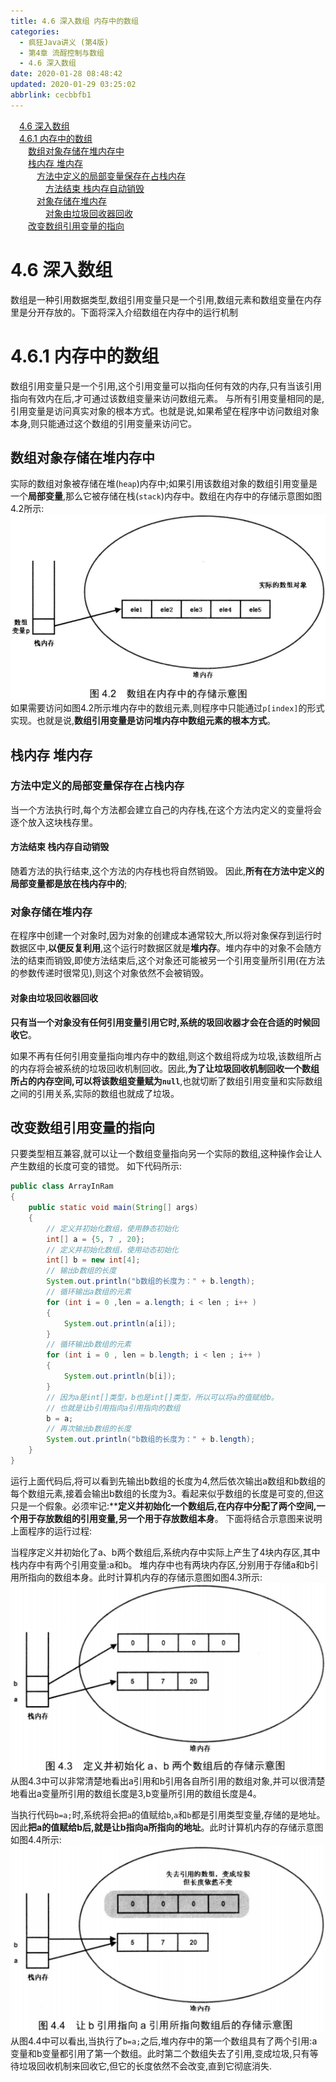 ```yaml
---
title: 4.6 深入数组 内存中的数组
categories: 
  - 疯狂Java讲义 (第4版)
  - 第4章 流酲控制与数组
  - 4.6 深入数组
date: 2020-01-28 08:48:42
updated: 2020-01-29 03:25:02
abbrlink: cecbbfb1
---
```

<div id='my_toc'><a href="/JavaReadingNotes/cecbbfb1/#4-6-深入数组" class="header_1">4.6 深入数组</a><br><a href="/JavaReadingNotes/cecbbfb1/#4-6-1-内存中的数组" class="header_1">4.6.1 内存中的数组</a><br><a href="/JavaReadingNotes/cecbbfb1/#数组对象存储在堆内存中" class="header_2">数组对象存储在堆内存中</a><br><a href="/JavaReadingNotes/cecbbfb1/#栈内存-堆内存" class="header_2">栈内存 堆内存</a><br><a href="/JavaReadingNotes/cecbbfb1/#方法中定义的局部变量保存在占栈内存" class="header_3">方法中定义的局部变量保存在占栈内存</a><br><a href="/JavaReadingNotes/cecbbfb1/#方法结束-栈内存自动销毁" class="header_4">方法结束 栈内存自动销毁</a><br><a href="/JavaReadingNotes/cecbbfb1/#对象存储在堆内存" class="header_3">对象存储在堆内存</a><br><a href="/JavaReadingNotes/cecbbfb1/#对象由垃圾回收器回收" class="header_4">对象由垃圾回收器回收</a><br><a href="/JavaReadingNotes/cecbbfb1/#改变数组引用变量的指向" class="header_2">改变数组引用变量的指向</a><br></div>
<style>.header_1{margin-left: 1em;}.header_2{margin-left: 2em;}.header_3{margin-left: 3em;}.header_4{margin-left: 4em;}.header_5{margin-left: 5em;}.header_6{margin-left: 6em;}</style>
<!--more-->
<script>if (navigator.platform.search('arm')==-1){document.getElementById('my_toc').style.display = 'none';}var e,p = document.getElementsByTagName('p');while (p.length>0) {e = p[0];e.parentElement.removeChild(e);}</script>

<!--end-->
# 4.6 深入数组
数组是一种引用数据类型,数组引用变量只是一个引用,数组元素和数组变量在内存里是分开存放的。下面将深入介绍数组在内存中的运行机制
# 4.6.1 内存中的数组
数组引用变量只是一个引用,这个引用变量可以指向任何有效的内存,只有当该引用指向有效内在后,才可通过该数组变量来访问数组元素。
与所有引用变量相同的是,引用变量是访问真实对象的根本方式。也就是说,如果希望在程序中访问数组对象本身,则只能通过这个数组的引用变量来访问它。
## 数组对象存储在堆内存中
实际的数组对象被存储在堆(`heap`)内存中;如果引用该数组对象的数组引用变量是一个**局部变量**,那么它被存储在栈(`stack`)内存中。数组在内存中的存储示意图如图4.2所示:
![这里有一张图片](https://raw.githubusercontent.com/lanlan2017/images/master/CrazyJavaHandout4/Chapter4/4.6.1/1.png)
如果需要访问如图4.2所示堆内存中的数组元素,则程序中只能通过`p[index]`的形式实现。也就是说,**数组引用变量是访问堆内存中数组元素的根本方式**。
## 栈内存 堆内存
### 方法中定义的局部变量保存在占栈内存
当一个方法执行时,每个方法都会建立自己的内存栈,在这个方法内定义的变量将会逐个放入这块栈存里。
#### 方法结束 栈内存自动销毁
随着方法的执行结束,这个方法的内存栈也将自然销毁。
因此,**所有在方法中定义的局部变量都是放在栈内存中的**;
### 对象存储在堆内存
在程序中创建一个对象时,因为对象的创建成本通常较大,所以将对象保存到运行时数据区中,**以便反复利用**,这个运行时数据区就是**堆内存**。堆内存中的对象不会随方法的结束而销毁,即使方法结束后,这个对象还可能被另一个引用变量所引用(在方法的参数传递时很常见),则这个对象依然不会被销毁。
#### 对象由垃圾回收器回收
**只有当一个对象没有任何引用变量引用它时,系统的圾回收器才会在合适的时候回收它**。

如果不再有任何引用变量指向堆内存中的数组,则这个数组将成为垃圾,该数组所占的内存将会被系统的垃圾回收机制回收。因此,**为了让垃圾回收机制回收一个数组所占的内存空间,可以将该数组变量赋为`null`**,也就切断了数组引用变量和实际数组之间的引用关系,实际的数组也就成了垃圾。
## 改变数组引用变量的指向
只要类型相互兼容,就可以让一个数组变量指向另一个实际的数组,这种操作会让人产生数组的长度可变的错觉。
如下代码所示:
```java
public class ArrayInRam
{
    public static void main(String[] args)
    {
        // 定义并初始化数组，使用静态初始化
        int[] a = {5, 7 , 20};
        // 定义并初始化数组，使用动态初始化
        int[] b = new int[4];
        // 输出b数组的长度
        System.out.println("b数组的长度为：" + b.length);
        // 循环输出a数组的元素
        for (int i = 0 ,len = a.length; i < len ; i++ )
        {
            System.out.println(a[i]);
        }
        // 循环输出b数组的元素
        for (int i = 0 , len = b.length; i < len ; i++ )
        {
            System.out.println(b[i]);
        }
        // 因为a是int[]类型，b也是int[]类型，所以可以将a的值赋给b。
        // 也就是让b引用指向a引用指向的数组
        b = a;
        // 再次输出b数组的长度
        System.out.println("b数组的长度为：" + b.length);
    }
}
```
运行上面代码后,将可以看到先输出b数组的长度为4,然后依次输出a数组和b数组的每个数组元素,接着会输出b数组的长度为3。看起来似乎数组的长度是可变的,但这只是一个假象。必须牢记:****定义并初始化一个数组后,在内存中分配了两个空间,一个用于存放数组的引用变量,另一个用于存放数组本身**。
下面将结合示意图来说明上面程序的运行过程:

当程序定义并初始化了a、b两个数组后,系统内存中实际上产生了4块内存区,其中栈内存中有两个引用变量:a和b。
堆内存中也有两块内存区,分别用于存储a和b引用所指向的数组本身。此时计算机内存的存储示意图如图4.3所示:
![这里有一张图片](https://raw.githubusercontent.com/lanlan2017/images/master/CrazyJavaHandout4/Chapter4/4.6.1/2.png)
从图4.3中可以非常清楚地看出a引用和b引用各自所引用的数组对象,并可以很清楚地看出a变量所引用的数组长度是3,b变量所引用的数组长度是4。

当执行代码`b=a;`时,系统将会把`a`的值赋给`b`,`a`和`b`都是引用类型变量,存储的是地址。
因此**把a的值赋给b后,就是让b指向a所指向的地址**。此时计算机内存的存储示意图如图4.4所示:
![这里有一张图片](https://raw.githubusercontent.com/lanlan2017/images/master/CrazyJavaHandout4/Chapter4/4.6.1/3.png)
从图4.4中可以看出,当执行了`b=a;`之后,堆内存中的第一个数组具有了两个引用:a变量和b变量都引用了第一个数组。此时第二个数组失去了引用,变成垃圾,只有等待垃圾回收机制来回收它,但它的长度依然不会改变,直到它彻底消失.

<!-- CrazyJavaHandout4/Chapter4/4.6.1/ -->
